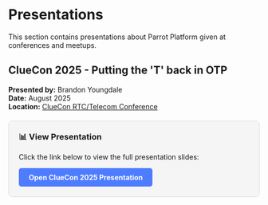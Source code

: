 # Presentations

This section contains presentations about Parrot Platform given at conferences and meetups.

## ClueCon 2025 - Putting the 'T' back in OTP

**Presented by:** Brandon Youngdale  
**Date:** August 2025  
**Location:** [ClueCon RTC/Telecom Conference](https://www.cluecon.com/) 

<div style="margin: 20px 0; padding: 20px; background-color: #f5f5f5; border-radius: 8px; border: 1px solid #ddd;">
  <h3 style="margin-top: 0;">📊 View Presentation</h3>
  <p>Click the link below to view the full presentation slides:</p>
  <p style="margin-bottom: 0;">
    <a href="assets/cluecon-presentation-2025.html" target="_blank" style="display: inline-block; padding: 10px 20px; background-color: #4e7cff; color: white; text-decoration: none; border-radius: 5px; font-weight: bold;">
      Open ClueCon 2025 Presentation
    </a>
  </p>
</div>

